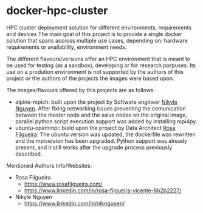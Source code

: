 # docker-hpc-cluster
HPC cluster deployment solution for different environments, requirements and devices
The main goal of this project is to provide a single docker solution that spans accross multiple use cases, depending on: 
hardware requirements or availability,
environment needs.

The different flavours/versions offer an HPC environment that is meant to be used for testing (as a sandbox), developing or 
for research porpuses. Its use on a prodution environment is not supported by the authors of this project or the authors of the
projects the images were based upon.

The images/flavours offered by this projects are as follows:
- alpine-mpich: built upon the project by Software engineer [Nikyle Nguyen](https://github.com/NLKNguyen/alpine-mpich). After fixing networking issues preventing the comunication between the master node and the salve nodes on the original image, parallel python script execution support was added by installing mpi4py.
- ubuntu-opemmpi: build upon the project by Data Architect [Rosa Filgueira](https://github.com/dispel4py/docker.openmpi). The ubuntu version was updated, the dockerfile was rewritten and the mpiversion has been upgraded. Python support was already present, and it still works after the upgrade process previously described.

Mentioned Authors Info/Websites:
- Rosa Filgueira
  - https://www.rosafilgueira.com/
  - https://www.linkedin.com/in/rosa-filgueira-vicente-8b2b2227/
- Nikyle Nguyen
  - https://www.linkedin.com/in/nlknguyen/

